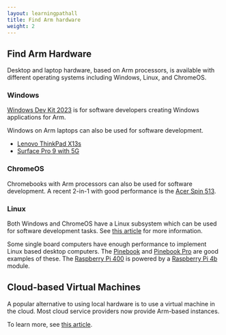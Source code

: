 ```yaml
---
layout: learningpathall
title: Find Arm hardware
weight: 2
---
```


## Find Arm Hardware 

Desktop and laptop hardware, based on Arm processors, is available with different operating systems including Windows, Linux, and ChromeOS. 

### Windows

[Windows Dev Kit 2023](https://www.microsoft.com/en-us/d/windows-dev-kit-2023/94k0p67w7581) is for software developers creating Windows applications for Arm.

Windows on Arm laptops can also be used for software development. 

- [Lenovo ThinkPad X13s](https://www.lenovo.com/us/en/p/laptops/thinkpad/thinkpadx/thinkpad-x13s-(13-inch-snapdragon)/len101t0019)
- [Surface Pro 9 with 5G](https://www.microsoft.com/en-us/d/surface-pro-9/93vkd8np4fvk)


### ChromeOS

Chromebooks with Arm processors can also be used for software development. A recent 2-in-1 with good performance is the [Acer Spin 513](https://www.acer.com/us-en/chromebooks/acer-chromebook-spin-513-cp513-2h/pdp/NX.K0LAA.001).

### Linux

Both Windows and ChromeOS have a Linux subsystem which can be used for software development tasks. See [this article](/learning-paths/desktop-and-laptop/wsl2) for more information.

Some single board computers have enough performance to implement Linux based desktop computers. The [Pinebook](https://www.pine64.org/pinebook/) and [Pinebook Pro](https://www.pine64.org/pinebook-pro/) are good examples of these. The [Raspberry Pi 400](https://www.raspberrypi.com/products/raspberry-pi-400/) is powered by a [Raspberry Pi 4b](https://www.raspberrypi.com/products/raspberry-pi-4-model-b/) module.

## Cloud-based Virtual Machines

A popular alternative to using local hardware is to use a virtual machine in the cloud. Most cloud service providers now provide Arm-based instances.

To learn more, see [this article](/learning-paths/server-and-cloud/intro).
